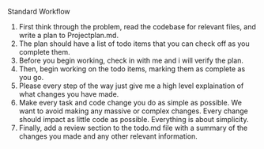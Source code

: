 Standard Workflow

  1. First think through the problem, read the codebase for relevant files, and write
  a plan to Projectplan.md.
  2. The plan should have a list of todo items that you can check off as you complete
  them.
  3. Before you begin working, check in with me and i will verify the plan.
  4. Then, begin working on the todo items, marking them as complete as you go.
  5. Please every step of the way just give me a high level explaination of what
  changes you have made.
  6. Make every task and code change you do as simple as possible. We want to avoid
  making any massive or complex changes. Every change should impact as little code as
  possible. Everything is about simplicity.
  7. Finally, add a review section to the todo.md file with a summary of the changes
  you made and any other relevant information.